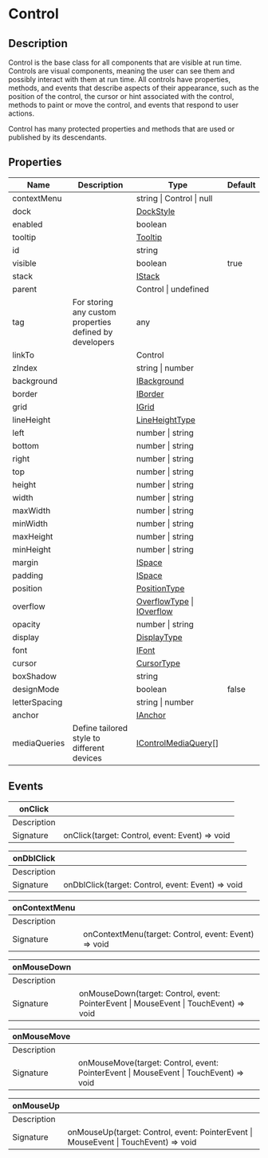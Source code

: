# Control

## Description

Control is the base class for all components that are visible at run time.  Controls are visual components, meaning the user can see them and possibly interact with them at run time. All controls have properties, methods, and events that describe aspects of their appearance, such as the position of the control, the cursor or hint associated with the control, methods to paint or move the control, and events that respond to user actions.

Control has many protected properties and methods that are used or published by its descendants.

## Properties

| Name          | Description                                             | Type                                                                                                                           | Default |
| ------------- | ------------------------------------------------------- | ------------------------------------------------------------------------------------------------------------------------------ | ------- |
| contextMenu   |                                                         | string \| Control \| null                                                                                                      |         |
| dock          |                                                         | [DockStyle](components/customdatatype/README.md#dockstyle)                                                                     |         |
| enabled       |                                                         | boolean                                                                                                                        |         |
| tooltip       |                                                         | [Tooltip](components/customdatatype/README.md#tooltip)                                                                         |         |
| id            |                                                         | string                                                                                                                         |         |
| visible       |                                                         | boolean                                                                                                                        | true        |
| stack         |                                                         | [IStack](components/customdatatype/README.md#istack)                                                                           |         |
| parent        |                                                         | Control \| undefined                                                                                                           |         |
| tag           | For storing any custom properties defined by developers | any                                                                                                                            |         |
| linkTo        |                                                         | Control                                                                                                                        |         |
| zIndex        |                                                         | string \| number                                                                                                               |         |
| background    |                                                         | [IBackground](components/customdatatype/README.md#ibackground)                                                                 |         |
| border        |                                                         | [IBorder](components/customdatatype/README.md#iborder)                                                                         |         |
| grid          |                                                         | [IGrid](components/customdatatype/README.md#igrid)                                                                             |         |
| lineHeight    |                                                         | [LineHeightType](components/customdatatype/README.md#lineheighttype)                                                           |         |
| left          |                                                         | number \| string                                                                                                               |         |
| bottom        |                                                         | number \| string                                                                                                               |         |
| right         |                                                         | number \| string                                                                                                               |         |
| top           |                                                         | number \| string                                                                                                               |         |
| height        |                                                         | number \| string                                                                                                               |         |
| width         |                                                         | number \| string                                                                                                               |         |
| maxWidth      |                                                         | number \| string                                                                                                               |         |
| minWidth      |                                                         | number \| string                                                                                                               |         |
| maxHeight     |                                                         | number \| string                                                                                                               |         |
| minHeight     |                                                         | number \| string                                                                                                               |         |
| margin        |                                                         | [ISpace](components/customdatatype/README.md#ispace)                                                                           |         |
| padding       |                                                         | [ISpace](components/customdatatype/README.md#ispace)                                                                           |         |
| position      |                                                         | [PositionType](components/customdatatype/README.md#positiontype)                                                               |         |
| overflow      |                                                         | [OverflowType](components/customdatatype/README.md#overflowtype) \| [IOverflow](components/customdatatype/README.md#ioverflow) |         |
| opacity       |                                                         | number \| string                                                                                                               |         |
| display       |                                                         | [DisplayType](components/customdatatype/README.md#displaytype)                                                                 |         |
| font          |                                                         | [IFont](components/customdatatype/README.md#ifont)                                                                             |         |
| cursor        |                                                         | [CursorType](components/customdatatype/README.md#cursortype)                                                                   |         |
| boxShadow     |                                                         | string                                                                                                                         |         |
| designMode    |                                                         | boolean                                                                                                                        | false   |
| letterSpacing |                                                         | string \| number                                                                                                               |         |
| anchor        |                                                         | [IAnchor](components/customdatatype/README.md#ianchor)                                                                         |         |
| mediaQueries  | Define tailored style to different devices              | [IControlMediaQuery](components/customdatatype/README.md#icontrolmediaquery)[]                                                 |         |

## Events

| onClick     |                                                |
| ----------- | ---------------------------------------------- |
| Description |                                                |
| Signature   | onClick(target: Control, event: Event) => void |

| onDblClick  |                                                   |
| ----------- | ------------------------------------------------- |
| Description |                                                   |
| Signature   | onDblClick(target: Control, event: Event) => void |

| onContextMenu |                                                      |
| ------------- | ---------------------------------------------------- |
| Description   |                                                      |
| Signature     | onContextMenu(target: Control, event: Event) => void |

| onMouseDown |                                                                                    |
| ----------- | ---------------------------------------------------------------------------------- |
| Description |                                                                                    |
| Signature   | onMouseDown(target: Control, event: PointerEvent \| MouseEvent \| TouchEvent) => void |

| onMouseMove |                                                                                       |
| ----------- | ------------------------------------------------------------------------------------- |
| Description |                                                                                       |
| Signature   | onMouseMove(target: Control, event: PointerEvent \| MouseEvent \| TouchEvent) => void |

| onMouseUp   |                                                                                   |
| ----------- | --------------------------------------------------------------------------------- |
| Description |                                                                                   |
| Signature   | onMouseUp(target: Control, event: PointerEvent \| MouseEvent \| TouchEvent) => void |
